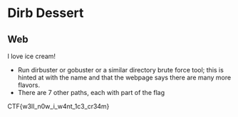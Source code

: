 # Dirb Dessert
## Web

I love ice cream!


- Run dirbuster or gobuster or a similar directory brute force tool; this is hinted at with the name and that the webpage says there are many more flavors. 
- There are 7 other paths, each with part of the flag 


CTF{w3ll_n0w_i_w4nt_1c3_cr34m}

